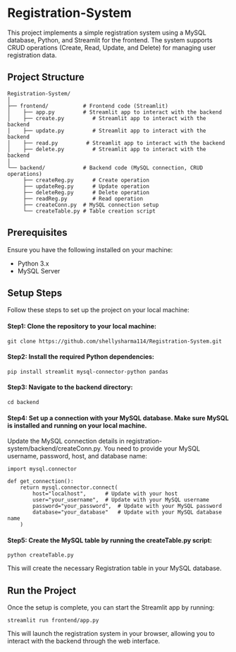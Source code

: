 # Registration-System
This project implements a simple registration system using a MySQL database, Python, and Streamlit for the frontend. The system supports CRUD operations (Create, Read, Update, and Delete) for managing user registration data.

## Project Structure

```plaintext
Registration-System/
│
├── frontend/           # Frontend code (Streamlit)
│    ├── app.py         # Streamlit app to interact with the backend
│    ├── create.py         # Streamlit app to interact with the backend
│    ├── update.py         # Streamlit app to interact with the backend
│    ├── read.py         # Streamlit app to interact with the backend
│    ├── delete.py         # Streamlit app to interact with the backend
│
└── backend/            # Backend code (MySQL connection, CRUD operations)
     ├── createReg.py      # Create operation
     ├── updateReg.py      # Update operation
     ├── deleteReg.py      # Delete operation
     ├── readReg.py        # Read operation
     ├── createConn.py  # MySQL connection setup
     └── createTable.py # Table creation script
```
## Prerequisites
Ensure you have the following installed on your machine:
* Python 3.x
* MySQL Server

## Setup Steps
Follow these steps to set up the project on your local machine:

#### Step1: Clone the repository to your local machine:

```
git clone https://github.com/shellysharma114/Registration-System.git
```
#### Step2: Install the required Python dependencies:

```
pip install streamlit mysql-connector-python pandas
```
#### Step3: Navigate to the backend directory:
```
cd backend
```
#### Step4: Set up a connection with your MySQL database. Make sure MySQL is installed and running on your local machine.

Update the MySQL connection details in registration-system/backend/createConn.py. You need to provide your MySQL username, password, host, and database name:

```
import mysql.connector

def get_connection():
    return mysql.connector.connect(
        host="localhost",      # Update with your host
        user="your_username",  # Update with your MySQL username
        password="your_password",  # Update with your MySQL password
        database="your_database"   # Update with your MySQL database name
    )
```
#### Step5: Create the MySQL table by running the createTable.py script:


```
python createTable.py
```
This will create the necessary Registration table in your MySQL database.

## Run the Project
Once the setup is complete, you can start the Streamlit app by running:

```
streamlit run frontend/app.py
```
This will launch the registration system in your browser, allowing you to interact with the backend through the web interface.
